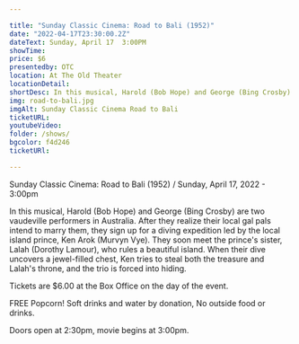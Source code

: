 ```yaml
---

title: "Sunday Classic Cinema: Road to Bali (1952)"
date: "2022-04-17T23:30:00.2Z"
dateText: Sunday, April 17  3:00PM
showTime:
price: $6
presentedby: OTC
location: At The Old Theater
locationDetail: 
shortDesc: In this musical, Harold (Bob Hope) and George (Bing Crosby) are two vaudeville performers in Australia. After they realize their local gal pals intend to marry them, they sign up for a diving expedition led by the local island prince...
img: road-to-bali.jpg
imgAlt: Sunday Classic Cinema Road to Bali 
ticketURL: 
youtubeVideo: 
folder: /shows/
bgcolor: f4d246
ticketURl: 

---
```


Sunday Classic Cinema: Road to Bali (1952) / Sunday, April 17, 2022 - 3:00pm

In this musical, Harold (Bob Hope) and George (Bing Crosby) are two vaudeville performers in Australia. After they realize their local gal pals intend to marry them, they sign up for a diving expedition led by the local island prince, Ken Arok (Murvyn Vye). They soon meet the prince's sister, Lalah (Dorothy Lamour), who rules a beautiful island. When their dive uncovers a jewel-filled chest, Ken tries to steal both the treasure and Lalah's throne, and the trio is forced into hiding.

Tickets are $6.00 at the Box Office on the day of the event.

FREE Popcorn!  Soft drinks and water by donation,  No outside food or drinks.  

Doors open at 2:30pm, movie begins at 3:00pm. 